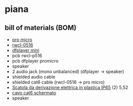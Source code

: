 # piana

## bill of materials (BOM)

- [pro micro]()
- [rwcl-0516]()
- [dfplayer mini]()
- pcb rwcl-p516
- pcb dfplayer promicro
- speaker
- 2 audio jack (mono unbalanced) (dfplayer -> speaker)
- shielded audio cable
- shielded cat6 cable (rwcl-0516 -> pro micro)
- [Scatola da derivazione elettrica in plastica IP65](https://www.ave.it/catalog/prodotto/sd1004/) (2) 5,52
- [cavo cat6 schermato]()
- speaker